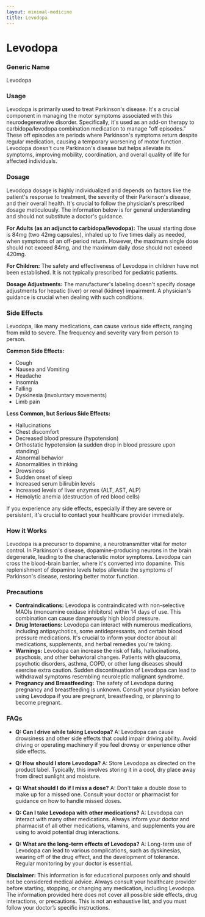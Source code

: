 ```yaml
---
layout: minimal-medicine
title: Levodopa
---
```


# Levodopa
### Generic Name
Levodopa

### Usage
Levodopa is primarily used to treat Parkinson's disease.  It's a crucial component in managing the motor symptoms associated with this neurodegenerative disorder.  Specifically, it's used as an add-on therapy to carbidopa/levodopa combination medication to manage "off episodes."  These off episodes are periods where Parkinson's symptoms return despite regular medication, causing a temporary worsening of motor function.  Levodopa doesn't cure Parkinson's disease but helps alleviate its symptoms, improving mobility, coordination, and overall quality of life for affected individuals.


### Dosage
Levodopa dosage is highly individualized and depends on factors like the patient's response to treatment, the severity of their Parkinson's disease, and their overall health.  It's crucial to follow the physician's prescribed dosage meticulously.  The information below is for general understanding and should not substitute a doctor's guidance.

**For Adults (as an adjunct to carbidopa/levodopa):** The usual starting dose is 84mg (two 42mg capsules), inhaled up to five times daily as needed, when symptoms of an off-period return.  However, the maximum single dose should not exceed 84mg, and the maximum daily dose should not exceed 420mg.

**For Children:** The safety and effectiveness of Levodopa in children have not been established.  It is not typically prescribed for pediatric patients.

**Dosage Adjustments:**  The manufacturer's labeling doesn't specify dosage adjustments for hepatic (liver) or renal (kidney) impairment. A physician's guidance is crucial when dealing with such conditions.


### Side Effects
Levodopa, like many medications, can cause various side effects, ranging from mild to severe.  The frequency and severity vary from person to person.

**Common Side Effects:**

* Cough
* Nausea and Vomiting
* Headache
* Insomnia
* Falling
* Dyskinesia (involuntary movements)
* Limb pain

**Less Common, but Serious Side Effects:**

* Hallucinations
* Chest discomfort
* Decreased blood pressure (hypotension)
* Orthostatic hypotension (a sudden drop in blood pressure upon standing)
* Abnormal behavior
* Abnormalities in thinking
* Drowsiness
* Sudden onset of sleep
* Increased serum bilirubin levels
* Increased levels of liver enzymes (ALT, AST, ALP)
* Hemolytic anemia (destruction of red blood cells)

If you experience any side effects, especially if they are severe or persistent, it's crucial to contact your healthcare provider immediately.


### How it Works
Levodopa is a precursor to dopamine, a neurotransmitter vital for motor control. In Parkinson's disease, dopamine-producing neurons in the brain degenerate, leading to the characteristic motor symptoms. Levodopa can cross the blood-brain barrier, where it's converted into dopamine. This replenishment of dopamine levels helps alleviate the symptoms of Parkinson's disease, restoring better motor function.


### Precautions
* **Contraindications:** Levodopa is contraindicated with non-selective MAOIs (monoamine oxidase inhibitors) within 14 days of use.  This combination can cause dangerously high blood pressure.
* **Drug Interactions:** Levodopa can interact with numerous medications, including antipsychotics, some antidepressants, and certain blood pressure medications.  It's crucial to inform your doctor about all medications, supplements, and herbal remedies you're taking.
* **Warnings:** Levodopa can increase the risk of falls, hallucinations, psychosis, and other behavioral changes.  Patients with glaucoma, psychotic disorders, asthma, COPD, or other lung diseases should exercise extra caution.  Sudden discontinuation of Levodopa can lead to withdrawal symptoms resembling neuroleptic malignant syndrome.
* **Pregnancy and Breastfeeding:**  The safety of Levodopa during pregnancy and breastfeeding is unknown.  Consult your physician before using Levodopa if you are pregnant, breastfeeding, or planning to become pregnant.


### FAQs

* **Q: Can I drive while taking Levodopa?** A:  Levodopa can cause drowsiness and other side effects that could impair driving ability.  Avoid driving or operating machinery if you feel drowsy or experience other side effects.

* **Q: How should I store Levodopa?** A: Store Levodopa as directed on the product label. Typically, this involves storing it in a cool, dry place away from direct sunlight and moisture.

* **Q: What should I do if I miss a dose?** A:  Don't take a double dose to make up for a missed one. Consult your doctor or pharmacist for guidance on how to handle missed doses.

* **Q: Can I take Levodopa with other medications?** A: Levodopa can interact with many other medications. Always inform your doctor and pharmacist of all other medications, vitamins, and supplements you are using to avoid potential drug interactions.

* **Q: What are the long-term effects of Levodopa?** A:  Long-term use of Levodopa can lead to various complications, such as dyskinesias, wearing off of the drug effect, and the development of tolerance.  Regular monitoring by your doctor is essential.


**Disclaimer:** This information is for educational purposes only and should not be considered medical advice. Always consult your healthcare provider before starting, stopping, or changing any medication, including Levodopa.  The information provided here does not cover all possible side effects, drug interactions, or precautions.  This is not an exhaustive list, and you must follow your doctor’s specific instructions.
